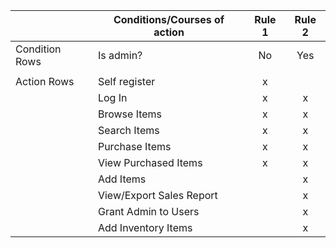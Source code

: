 | | Conditions/Courses of action | Rule 1 | Rule 2 |
|-| ---------- | :----: | :----: |
| Condition Rows | Is admin? | No | Yes | 
| |                           |   |   |
| Action Rows | Self register | x |   |
| | Log In                    | x | x |
| | Browse Items              | x | x |
| | Search Items              | x | x |
| | Purchase Items            | x | x |
| | View Purchased Items      | x | x |
| | Add Items                 |   | x |
| | View/Export Sales Report  |   | x |
| | Grant Admin to Users      |   | x |
| | Add Inventory Items       |   | x |
